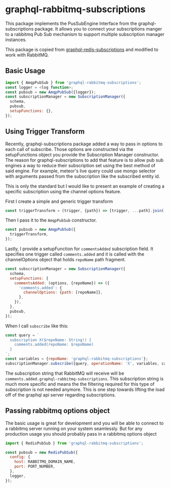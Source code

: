 # graphql-rabbitmq-subscriptions

This package implements the PusSubEngine Interface from the graphql-subscriptions package. 
It allows you to connect your subscriptions manger to a rabbitmq Pub Sub mechanism to support 
multiple subscription manager instances.

This package is copied from [graphql-redis-subscriptions]('https://github.com/davidyaha/graphql-redis-subscriptions') and modified to work with RabbitMQ.
   
## Basic Usage

```javascript
import { AmqpPubSub } from 'graphql-rabbitmq-subscriptions';
const logger = <log function>;
const pubsub = new AmqpPubSub({logger});
const subscriptionManager = new SubscriptionManager({
  schema,
  pubsub,
  setupFunctions: {},
});
```

## Using Trigger Transform

Recently, graphql-subscriptions package added a way to pass in options to each call of subscribe.
Those options are constructed via the setupFunctions object you provide the Subscription Manager constructor.
The reason for graphql-subscriptions to add that feature is to allow pub sub engines a way to reduce their subscription set using the best method of said engine.
For example, meteor's live query could use mongo selector with arguments passed from the subscription like the subscribed entity id.

This is only the standard but I would like to present an example of creating a specific subscription using the channel options feature.

First I create a simple and generic trigger transform 
```javascript
const triggerTransform = (trigger, {path}) => [trigger, ...path].join('.');
```

Then I pass it to the `AmqpPubSub` constructor.
```javascript
const pubsub = new AmqpPubSub({
  triggerTransform,
});
```
Lastly, I provide a setupFunction for `commentsAdded` subscription field.
It specifies one trigger called `comments.added` and it is called with the channelOptions object that holds `repoName` path fragment.
```javascript
const subscriptionManager = new SubscriptionManager({
  schema,
  setupFunctions: {
    commentsAdded: (options, {repoName}) => ({
      'comments.added': {
        channelOptions: {path: [repoName]},
      },
    }),
  },
  pubsub,
});
```

When I call `subscribe` like this:
```javascript
const query = `
  subscription X($repoName: String!) {
    comments.added(repoName: $repoName)
  }
`;
const variables = {repoName: 'graphql-rabbitmq-subscriptions'};
subscriptionManager.subscribe({query, operationName: 'X', variables, callback});
```

The subscription string that RabbitMQ will receive will be `comments.added.graphql-rabbitmq-subscriptions`.
This subscription string is much more specific and means the the filtering required for this type of subscription is not needed anymore.
This is one step towards lifting the load off of the graphql api server regarding subscriptions.

## Passing rabbitmq options object

The basic usage is great for development and you will be able to connect to a rabbitmq server running on your system seamlessly.
But for any production usage you should probably pass in a rabbitmq options object
 
```javascript
import { RedisPubSub } from 'graphql-rabbitmq-subscriptions';

const pubsub = new RedisPubSub({
  config: {
    host: RABBITMQ_DOMAIN_NAME,
    port: PORT_NUMBER,
  },
  logger,
});
```

